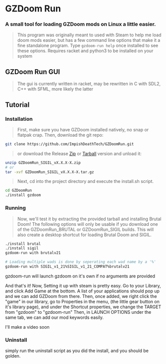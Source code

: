 # GZDoom Run
### A small tool for loading GZDoom mods on Linux a little easier. 

> This program was originally meant to used with Steam to help me load doom mods easier, 
> but has a few command line options that make it a fine standalone program.
> Type `gzdoom-run help` once installed to see these options.
> Requires racket and python3 to be installed on your system

## GZDoom Run GUI
> The gui is currently written in racket, may be rewritten in C with SDL2, C++ with SFML, more likely the latter 

## Tutorial

### Installation 
> First, make sure you have GZDoom installed natively, no snap or flatpak crap. Then, download the git repo:
```sh
git clone https://github.com/ImpishDeathTech/GZDoomRun.git
```
 > or download the Release [Zip](https://github.com/ImpishDeathTech/GZDoomRun/releases/download/gzdoom-v1-3-1-3/GZDoomRun_SIGIL_v1.3.1-3.zip) or [Tarball](https://github.com/ImpishDeathTech/GZDoomRun/releases/download/gzdoom-v1-3-1-3/GZDoomRun_SIGIL_v1.3.1-3.tar.gz) version and unload it:
```sh
unzip GZDoomRun_SIGIL_vX.X.X-X.zip
# or
tar -xvf GZDoomRun_SIGIL_vX.X.X-X.tar.gz
```
> Next, cd into the project directory and execute the install.sh script.
```sh
cd GZDoomRun
./install gzdoom
```

### Running
> Now, we'll test it by extracting the provided tarball and installing Brutal Doom! The following options will only be usable if you download one of the GZDoomRun_BRUTAL or GZDoomRun_SIGIL builds.
> This will also create a desktop shortcut for loading Brutal Doom and SIGIL.
```sh
./install brutal
./install sigil
gzdoom-run with brutalv21

# Loading multiple wads is done by seperating each wad name by a '%'
gzdoom-run with SIGIL_v1_21%SIGIL_v1_21_COMPAT%brutalv21
```
gzdoom-run will launch gzdoom on it's own if no arguments are provided

And that's it! Now, Setting it up with steam is pretty easy.
Go to your Library, and click Add Game at the bottom. A list of your applications should pop up and we can add GZDoom from there.
Then, once added, we right click the "game" in our library, go to Properties in the menu, (the little gear button on it's library page), and under the Shortcut properties, we change the TARGET from "gzdoom" to "gzdoom-run"
Then, in LAUNCH OPTIONS under the same tab, we can add our mod keywords easily.

I'll make a video soon


### Uninstall
simply run the uninstall script as you did the install, and you should be golden.
